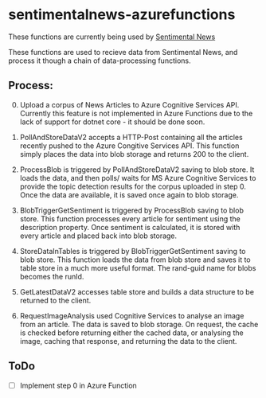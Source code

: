 # sentimentalnews-azurefunctions

These functions are currently being used by [Sentimental News](http://sentimental-news.azurewebsites.net/)

These functions are used to recieve data from Sentimental News, and process it though a chain of data-processing functions.

## Process:

0) Upload a corpus of News Articles to Azure Cognitive Services API. Currently this feature is not implemented in Azure Functions due to the lack of support for dotnet core - it should be done soon.

1) PollAndStoreDataV2 accepts a HTTP-Post containing all the articles recently pushed to the Azure Congitive Services API. This function simply places the data into blob storage and returns 200 to the client.

2) ProcessBlob is triggered by PollAndStoreDataV2 saving to blob store. It loads the data, and then polls/ waits for MS Azure Cognitive Services to provide the topic detection results for the corpus uploaded in step 0. Once the data are available, it is saved once again to blob storage.

3) BlobTriggerGetSentiment is triggered by ProcessBlob saving to blob store. This function processes every article for sentiment using the description property. Once sentiment is calculated, it is stored with every article and placed back into blob storage.

4) StoreDataInTables is triggered by BlobTriggerGetSentiment saving to blob store. This function loads the data from blob store and saves it to table store in a much more useful format. The rand-guid name for blobs becomes the runId.

5) GetLatestDataV2 accesses table store and builds a data structure to be returned to the client.

6) RequestImageAnalysis used Cognitive Services to analyse an image from an article. The data is saved to blob storage. On request, the cache is checked before returning either the cached data, or analysing the image, caching that response, and returning the data to the client.



## ToDo

- [ ] Implement step 0 in Azure Function
